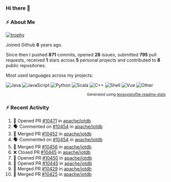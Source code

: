 ### Hi there 👋

### :zap: About Me

[![trophy](https://github-profile-trophy.vercel.app/?username=HTHou&theme=onedark)](https://github.com/ryo-ma/github-profile-trophy)
   
Joined Github **6** years ago.

Since then I pushed **871** commits, opened **28** issues, submitted **795** pull requests, received **1** stars across **5** personal projects and contributed to **8** public repositories.

Most used languages across my projects:

![Java](https://img.shields.io/static/v1?style=flat-square&label=%E2%A0%80&color=555&labelColor=%23b07219&message=Java%EF%B8%B194.4%25)
![JavaScript](https://img.shields.io/static/v1?style=flat-square&label=%E2%A0%80&color=555&labelColor=%23f1e05a&message=JavaScript%EF%B8%B11.4%25)
![Python](https://img.shields.io/static/v1?style=flat-square&label=%E2%A0%80&color=555&labelColor=%233572A5&message=Python%EF%B8%B10.7%25)
![Scala](https://img.shields.io/static/v1?style=flat-square&label=%E2%A0%80&color=555&labelColor=%23c22d40&message=Scala%EF%B8%B10.6%25)
![C++](https://img.shields.io/static/v1?style=flat-square&label=%E2%A0%80&color=555&labelColor=%23f34b7d&message=C%2B%2B%EF%B8%B10.6%25)
![Shell](https://img.shields.io/static/v1?style=flat-square&label=%E2%A0%80&color=555&labelColor=%2389e051&message=Shell%EF%B8%B10.4%25)
![Vue](https://img.shields.io/static/v1?style=flat-square&label=%E2%A0%80&color=555&labelColor=%2341b883&message=Vue%EF%B8%B10.3%25)
![Other](https://img.shields.io/static/v1?style=flat-square&label=%E2%A0%80&color=555&labelColor=%23ededed&message=Other%EF%B8%B11.2%25)

<p align="right"><sub>Generated using <a href="https://github.com/marketplace/actions/profile-readme-stats">teoxoy/profile-readme-stats</a></sub></p>


<!--![](https://github.com/HTHou/HTHou/blob/output/github-contribution-grid-snake.svg)-->

<!--![Haonan Hou's github stats](https://github-readme-stats.vercel.app/api?username=HTHou&count_private=true&show_icons=true&theme=onedark)-->

<!--![Haonan Hou's wakatime stats](https://github-readme-stats.vercel.app/api/wakatime?username=HTHou&layout=compact&theme=onedark)-->

<!--![Top Langs](https://github-readme-stats.vercel.app/api/top-langs/?username=HTHou&theme=onedark&layout=compact)-->

### :zap: Recent Activity
<!--START_SECTION:activity-->
1. 💪 Opened PR [#10471](https://github.com/apache/iotdb/pull/10471) in [apache/iotdb](https://github.com/apache/iotdb)
2. 🗣 Commented on [#10454](https://github.com/apache/iotdb/issues/10454) in [apache/iotdb](https://github.com/apache/iotdb)
3. 🎉 Merged PR [#10452](https://github.com/apache/iotdb/pull/10452) in [apache/iotdb](https://github.com/apache/iotdb)
4. 🗣 Commented on [#10454](https://github.com/apache/iotdb/issues/10454) in [apache/iotdb](https://github.com/apache/iotdb)
5. 🎉 Merged PR [#10456](https://github.com/apache/iotdb/pull/10456) in [apache/iotdb](https://github.com/apache/iotdb)
6. ❌ Closed PR [#10445](https://github.com/apache/iotdb/pull/10445) in [apache/iotdb](https://github.com/apache/iotdb)
7. 💪 Opened PR [#10450](https://github.com/apache/iotdb/pull/10450) in [apache/iotdb](https://github.com/apache/iotdb)
8. 💪 Opened PR [#10445](https://github.com/apache/iotdb/pull/10445) in [apache/iotdb](https://github.com/apache/iotdb)
9. 🎉 Merged PR [#10429](https://github.com/apache/iotdb/pull/10429) in [apache/iotdb](https://github.com/apache/iotdb)
10. 🎉 Merged PR [#10425](https://github.com/apache/iotdb/pull/10425) in [apache/iotdb](https://github.com/apache/iotdb)
<!--END_SECTION:activity-->

<!--
**HTHou/HTHou** is a ✨ _special_ ✨ repository because its `README.md` (this file) appears on your GitHub profile.

Here are some ideas to get you started:

- 🔭 I’m currently working on ...
- 🌱 I’m currently learning ...
- 👯 I’m looking to collaborate on ...
- 🤔 I’m looking for help with ...
- 💬 Ask me about ...
- 📫 How to reach me: ...
- 😄 Pronouns: ...
- ⚡ Fun fact: ...
-->
